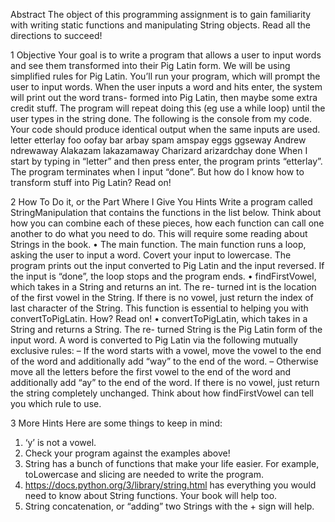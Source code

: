 Abstract
The object of this programming assignment is to gain familiarity with
writing static functions and manipulating String objects.
Read all the directions to succeed!

1 Objective
Your goal is to write a program that allows a user to input words and see them
transformed into their Pig Latin form. We will be using simplified rules for Pig
Latin.
You’ll run your program, which will prompt the user to input words. When
the user inputs a word and hits enter, the system will print out the word trans-
formed into Pig Latin, then maybe some extra credit stuff. The program will
repeat doing this (eg use a while loop) until the user types in the string done.
The following is the console from my code. Your code should produce identical
output when the same inputs are used.
letter
etterlay
foo
oofay
bar
arbay
spam
amspay
eggs
ggseway
Andrew
ndrewaway
Alakazam
lakazamaway
Charizard
arizardchay
done
When I start by typing in “letter” and then press enter, the program prints
“etterlay”. The program terminates when I input “done”.
But how do I know how to transform stuff into Pig Latin? Read on!

2 How To Do it, or the Part Where I Give You Hints
Write a program called StringManipulation that contains the functions in the
list below. Think about how you can combine each of these pieces, how each
function can call one another to do what you need to do. This will require some
reading about Strings in the book.
• The main function. The main function runs a loop, asking the user to
input a word. Covert your input to lowercase. The program prints out
the input converted to Pig Latin and the input reversed. If the input is
“done”, the loop stops and the program ends.
• findFirstVowel, which takes in a String and returns an int. The re-
turned int is the location of the first vowel in the String. If there is no
vowel, just return the index of last character of the String. This function
is essential to helping you with convertToPigLatin. How? Read on!
• convertToPigLatin, which takes in a String and returns a String. The re-
turned String is the Pig Latin form of the input word. A word is converted
to Pig Latin via the following mutually exclusive rules:
– If the word starts with a vowel, move the vowel to the end of the
word and additionally add “way” to the end of the word.
– Otherwise move all the letters before the first vowel to the end of the
word and additionally add “ay” to the end of the word.
If there is no vowel, just return the string completely unchanged. Think
about how findFirstVowel can tell you which rule to use.

3 More Hints
Here are some things to keep in mind:
1. ‘y’ is not a vowel.
2. Check your program against the examples above!
3. String has a bunch of functions that make your life easier. For example,
toLowercase and slicing are needed to write the program.
4. https://docs.python.org/3/library/string.html has everything you
would need to know about String functions. Your book will help too.
5. String concatenation, or “adding” two Strings with the + sign will help.
